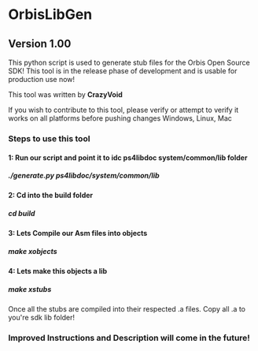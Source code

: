 # OrbisLibGen
## Version 1.00

This python script is used to generate stub files for the Orbis Open Source SDK!
This tool is in the release phase of development and is usable for production use now!

This tool was written by **CrazyVoid** 

If you wish to contribute to this tool, please verify or attempt to verify it works on all platforms before pushing changes
Windows, Linux, Mac

### Steps to use this tool

#### 1: Run our script and point it to idc ps4libdoc system/common/lib folder
##### ./generate.py ps4libdoc/system/common/lib

#### 2: Cd into the build folder
##### cd build

#### 3: Lets Compile our Asm files into objects
##### make xobjects

#### 4: Lets make this objects a lib
##### make xstubs


Once all the stubs are compiled into their respected .a files.
Copy all .a to you're sdk lib folder!

### Improved Instructions and Description will come in the future!
